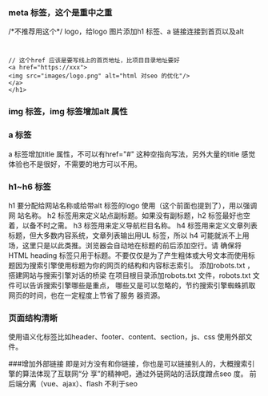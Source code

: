 ### meta 标签，这个是重中之重
<title>html 对seo 的优化</title>
<meta name="title" content="html 对SEO 的优化">/*不推荐用这个*/
<meta name="keywords" content="SEO,爬虫，搜索引擎、百度、html 优化">
<meta name="description" content="通过html 标签及属性的使用提高网站被爬虫
爬取的几率，使用户百度时网站尽量排在前面，提高用户的点击率">
logo，给logo 图片添加h1 标签、a 链接连接到首页以及alt

### <h1>
    // 这个href 应该是要写线上的首页地址，比项目目录地址要好
    <a href="https://xxx">
    <img src="images/logo.png" alt="html 对seo 的优化"/>
    </a>
    </h1>

### img 标签，img 标签增加alt 属性

### a 标签
a 标签增加title 属性，不可以有href="#" 这种空指向写法，另外大量的title 感觉
体验也不是很好，不需要的地方可以不用。

### h1~h6 标签
h1 要分配给网站名称或给带alt 标签的logo 使用（这个前面也提到了），用以强调网
站名称。
h2 标签用来定义站点副标题。如果没有副标题，h2 标签最好也空着，以备不时之需。
h3 标签用来定义导航栏目名称。
h4 标签用来定义文章列表标题，但大多数内容系统，文章列表输出用UL 标签，所以
h4 可能就派不上用场，这里只是以此类推。浏览器会自动地在标题的前后添加空行。请
确保将HTML heading 标签只用于标题。不要仅仅是为了产生粗体或大号文本而使用标
题因为搜索引擎使用标题为你的网页的结构和内容标志索引。
添加robots.txt ，搭建网站与搜索引擎对话的桥梁
在项目根目录添加robots.txt 文件，robots.txt 文件可以告诉搜索引擎哪些是重点，
哪些又是可以忽略的，节约搜索引擎蜘蛛抓取网页的时间，也在一定程度上节省了服务
器资源。

### 页面结构清晰
使用语义化标签比如header、footer、content、section，js、css 使用外部文件。

###增加外部链接
即是对方没有和你链接，你也是可以链接别人的，大概搜索引擎的算法体现了互联网“分
享”的精神吧，通过外链网站的活跃度蹭点seo 度。
前后端分离（vue、ajax）、flash 不利于seo

